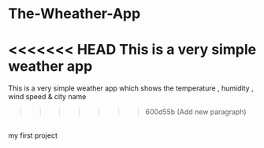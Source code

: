 # The-Wheather-App
<<<<<<< HEAD
This is a very simple weather app
=======
This is a very simple weather app which shows the temperature , humidity , wind speed &amp; city name 
>>>>>>> 600d55b (Add new paragraph)
<br>
my first project
